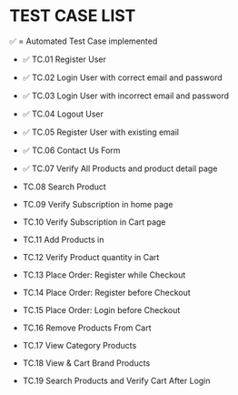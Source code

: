 # TEST CASE LIST

✅ = Automated Test Case implemented

- ✅ TC.01 Register User
- ✅ TC.02 Login User with correct email and password
- ✅ TC.03 Login User with incorrect email and password
- ✅ TC.04 Logout User
- ✅ TC.05 Register User with existing email

- ✅ TC.06 Contact Us Form
- ✅ TC.07 Verify All Products and product detail page
- TC.08 Search Product
- TC.09 Verify Subscription in home page

- TC.10 Verify Subscription in Cart page
- TC.11 Add Products in
- TC.12 Verify Product quantity in Cart
- TC.13 Place Order: Register while Checkout
- TC.14 Place Order: Register before Checkout

- TC.15 Place Order: Login before Checkout
- TC.16 Remove Products From Cart
- TC.17 View Category Products
- TC.18 View & Cart Brand Products
- TC.19 Search Products and Verify Cart After Login
